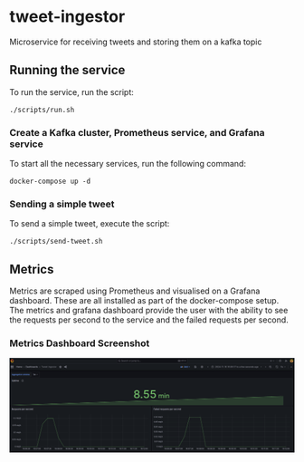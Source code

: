 # tweet-ingestor
Microservice for receiving tweets and storing them on a kafka topic

## Running the service
To run the service, run the script:
```
./scripts/run.sh
```

### Create a Kafka cluster, Prometheus service, and Grafana service
To start all the necessary services, run the following command:
```
docker-compose up -d
```

### Sending a simple tweet
To send a simple tweet, execute the script:
```
./scripts/send-tweet.sh
```

## Metrics
Metrics are scraped using Prometheus and visualised on a Grafana dashboard. These are all installed as part of the docker-compose setup. The metrics and grafana dashboard provide the user with the ability to see the requests per second to the service and the failed requests per second.

### Metrics Dashboard Screenshot
![Alt text](./images/tweet-ingestor-grafana-dashboard.png)
